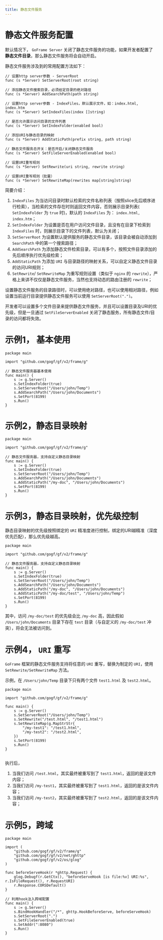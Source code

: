 ```yaml
---
title: 静态文件服务
---
```


# 静态文件服务配置

默认情况下， `GoFrame Server` 关闭了静态文件服务的功能，如果开发者配置了 **静态文件目录**，那么静态文件服务将会自动开启。

静态文件服务涉及到的常用配置方法如下：

```
// 设置http server参数 - ServerRoot
func (s *Server) SetServerRoot(root string)

// 添加静态文件搜索目录，必须给定目录的绝对路径
func (s *Server) AddSearchPath(path string)

// 设置http server参数 - IndexFiles，默认展示文件，如：index.html, index.htm
func (s *Server) SetIndexFiles(index []string)

// 是否允许展示访问目录的文件列表
func (s *Server) SetIndexFolder(enabled bool)

// 添加URI与静态目录的映射
func (s *Server) AddStaticPath(prefix string, path string)

// 静态文件服务总开关：是否开启/关闭静态文件服务
func (s *Server) SetFileServerEnabled(enabled bool)

// 设置URI重写规则
func (s *Server) SetRewrite(uri string, rewrite string)

// 设置URI重写规则（批量）
func (s *Server) SetRewriteMap(rewrites map[string]string)
```

简要介绍：

1. `IndexFiles` 为当访问目录时默认检索的文件名称列表（按照slice先后顺序进行检索），当检索的文件存在时则返回文件内容，否则展示目录列表( `SetIndexFolder` 为 `true` 时)，默认的 `IndexFiles` 为： `index.html, index.htm`；
2. `SetIndexFolder` 为设置是否在用户访问文件目录，且没有在目录下检索到 `IndexFiles` 时，则展示目录下的文件列表，默认为关闭；
3. `SetServerRoot` 为设置默认提供服务的静态文件目录，该目录会被自动添加到 `SearchPath` 中的第一个搜索路径；
4. `AddSearchPath` 为添加静态文件检索目录，可以有多个，按照文件目录添加的先后顺序执行优先级检索；
5. `AddStaticPath` 为添加 `URI` 与目录路径的映射关系，可以自定义静态文件目录的访问URI规则；
6. `SetRewrite`/ `SetRewriteMap` 为重写规则设置（类似于 `nginx` 的 `rewrite`），严格上来讲不仅仅是静态文件服务，当然也支持动态的路由注册的 `rewrite`；

设置静态文件服务的目录路径时，可以使用绝对路径，也可以使用相对路径，例如设置当前运行目录提供静态文件服务可以使用 `SetServerRoot(".")`。

开发者可以设置多个文件目录来提供静态文件服务，并且可以设置目录及URI的优先级，但是一旦通过 `SetFileServerEnabled` 关闭了静态服务，所有静态文件/目录的访问都将失效。

# 示例1， 基本使用

```
package main

import "github.com/gogf/gf/v2/frame/g"

// 静态文件服务器基本使用
func main() {
    s := g.Server()
    s.SetIndexFolder(true)
    s.SetServerRoot("/Users/john/Temp")
    s.AddSearchPath("/Users/john/Documents")
    s.SetPort(8199)
    s.Run()
}
```

# 示例2，静态目录映射

```
package main

import "github.com/gogf/gf/v2/frame/g"

// 静态文件服务器，支持自定义静态目录映射
func main() {
    s := g.Server()
    s.SetIndexFolder(true)
    s.SetServerRoot("/Users/john/Temp")
    s.AddSearchPath("/Users/john/Documents")
    s.AddStaticPath("/my-doc", "/Users/john/Documents")
    s.SetPort(8199)
    s.Run()
}
```

# 示例3，静态目录映射，优先级控制

静态目录映射的优先级按照绑定的 `URI` 精准度进行控制，绑定的URI越精准（深度优先匹配），那么优先级越高。

```
package main

import "github.com/gogf/gf/v2/frame/g"

// 静态文件服务器，支持自定义静态目录映射
func main() {
    s := g.Server()
    s.SetIndexFolder(true)
    s.SetServerRoot("/Users/john/Temp")
    s.AddSearchPath("/Users/john/Documents")
    s.AddStaticPath("/my-doc", "/Users/john/Documents")
    s.AddStaticPath("/my-doc/test", "/Users/john/Temp")
    s.SetPort(8199)
    s.Run()
}
```

其中，访问 `/my-doc/test` 的优先级会比 `/my-doc` 高，因此假如 `/Users/john/Documents` 目录下存在 `test` 目录（与自定义的 `/my-doc/test` 冲突），将会无法被访问到。

# 示例4， `URI` 重写

`GoFrame` 框架的静态文件服务支持将任意的 `URI` 重写，替换为制定的 `URI`，使用 `SetRewrite/SetRewriteMap` 方法。

示例，在 `/Users/john/Temp` 目录下只有两个文件 `test1.html` 及 `test2.html`。

```
package main

import "github.com/gogf/gf/v2/frame/g"

func main() {
	s := g.Server()
	s.SetServerRoot("/Users/john/Temp")
	s.SetRewrite("/test.html", "/test1.html")
	s.SetRewriteMap(g.MapStrStr{
		"/my-test1": "/test1.html",
		"/my-test2": "/test2.html",
	})
	s.SetPort(8199)
	s.Run()
}
```

```

```

执行后，

1. 当我们访问 `/test.html`，其实最终被重写到了 `test1.html`，返回的是该文件内容；
2. 当我们访问 `/my-test1`，其实最终被重写到了 `test1.html`，返回的是该文件内容；
3. 当我们访问 `/my-test2`，其实最终被重写到了 `test2.html`，返回的是该文件内容；

# 示例5，跨域

```
package main

import (
	"github.com/gogf/gf/v2/frame/g"
	"github.com/gogf/gf/v2/net/ghttp"
	"github.com/gogf/gf/v2/os/glog"
)

func beforeServeHook(r *ghttp.Request) {
	glog.Debugf(r.GetCtx(), "beforeServeHook [is file:%v] URI:%s", r.IsFileRequest(), r.RequestURI)
	r.Response.CORSDefault()
}

// 利用hook注入跨域配置
func main() {
	s := g.Server()
	s.BindHookHandler("/*", ghttp.HookBeforeServe, beforeServeHook)
	s.SetServerRoot(".")
	s.SetFileServerEnabled(true)
	s.SetAddr(":8080")
	s.Run()
}
```